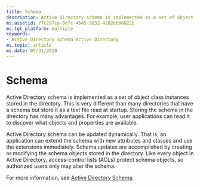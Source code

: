 ```yaml
---
title: Schema
description: Active Directory schema is implemented as a set of object class instances stored in the directory.
ms.assetid: 77c297ca-0dfc-4545-9832-4202e066822b
ms.tgt_platform: multiple
keywords:
- Active Directory schema Active Directory
ms.topic: article
ms.date: 05/31/2018
---
```


# Schema

Active Directory schema is implemented as a set of object class instances stored in the directory. This is very different than many directories that have a schema but store it as a text file read at startup. Storing the schema in the directory has many advantages. For example, user applications can read it to discover what objects and properties are available.

Active Directory schema can be updated dynamically. That is, an application can extend the schema with new attributes and classes and use the extensions immediately. Schema updates are accomplished by creating or modifying the schema objects stored in the directory. Like every object in Active Directory, access-control lists (ACLs) protect schema objects, so authorized users only may alter the schema.

For more information, see [Active Directory Schema](active-directory-schema.md).

 

 




